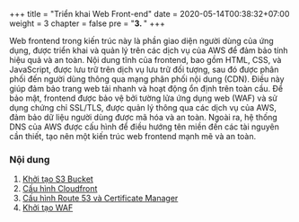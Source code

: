 +++
title = "Triển khai Web Front-end"
date = 2020-05-14T00:38:32+07:00
weight = 3
chapter = false
pre = "<b>3. </b>"
+++

Web frontend trong kiến trúc này là phần giao diện người dùng của ứng dụng, được triển khai và quản lý trên các dịch vụ của AWS để đảm bảo tính hiệu quả và an toàn. Nội dung tĩnh của frontend, bao gồm HTML, CSS, và JavaScript, được lưu trữ trên dịch vụ lưu trữ đối tượng, sau đó được phân phối đến người dùng thông qua mạng phân phối nội dung (CDN). Điều này giúp đảm bảo trang web tải nhanh và hoạt động ổn định trên toàn cầu. Để bảo mật, frontend được bảo vệ bởi tường lửa ứng dụng web (WAF) và sử dụng chứng chỉ SSL/TLS, được quản lý thông qua các dịch vụ của AWS, đảm bảo dữ liệu người dùng được mã hóa và an toàn. Ngoài ra, hệ thống DNS của AWS được cấu hình để điều hướng tên miền đến các tài nguyên cần thiết, tạo nên một kiến trúc web frontend mạnh mẽ và an toàn.

### Nội dung

1. [Khởi tạo S3 Bucket](3-deployment-frontend/1-S3-Bucket)
2. [Cấu hình Cloudfront](3-deployment-frontend/2-Cloudfront)
3. [Cấu hình Route 53 và Certificate Manager](3-deployment-frontend/3-Route53-ACM)
4. [Khởi tạo WAF](3-deployment-frontend/4-WAF)
